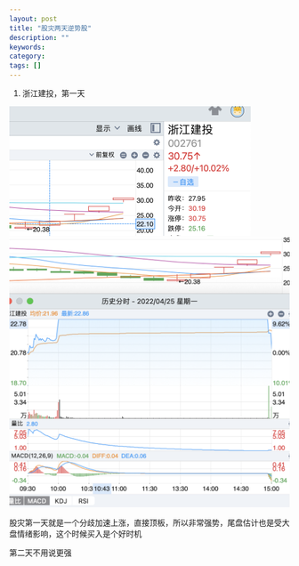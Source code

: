```yaml
---
layout: post
title: "股灾两天逆势股"
description: ""
keywords: 
category: 
tags: []
---
```




1. 浙江建投，第一天

<img src="../assets/images/image-20220429214326850.png" alt="image-20220429214326850" style="zoom:50%;" />

<img src="../assets/images/image-20220429214443950.png" alt="image-20220429214443950" style="zoom:50%;" />

股灾第一天就是一个分歧加速上涨，直接顶板，所以非常强势，尾盘估计也是受大盘情绪影响，这个时候买入是个好时机

第二天不用说更强

